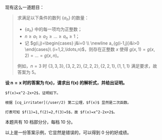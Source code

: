 现有这么一道题目：

> 求满足以下条件的数列 $\{a_n\}$ 的数量：
>
> - $\{a_n\}$ 中的每一项均为正整数；
> - $n \ge a_1 \ge a_2 \ge \ldots \ge a_n \ge 1$；
> - 记 $g(i,j)=\begin{cases} j&i=0 \\ \newline a_{g(i-1,j)}&i>0 \end{cases}\ (i=1,2,\ldots,n)$，则存在正整数 $x$ 使得 $g(x,1)=g(x,2)=\ldots=g(x,n)$。
>
> 例如，$n=3$ 时 $\{3,3,3\},\{3,2,2\},\{2,2,2\},\{2,2,1\},\{1,1,1\}$ 满足要求，故答案为 $5$。

**设 $\bm{n=x}$ 时的答案为 $\bm{f(x)}$，请求出 $\bm{f(x)}$ 的解析式，并给出证明。**

```plain
$f(x)=x^2-2x+2$，证明如下。

根据 [cq_irritater](/user/2) 第二公理，$f(x)$ 显然是二次函数。

打表可知 $f(1)=1,f(2)=2,f(3)=5$，故 $f(x)=x^2-2x+2$。
```

本题共有 $10$ 档部分分，每档 $10$ 分。

以上是一份答案示例，它显然是错误的，可以得到 $0$ 分的好成绩。
